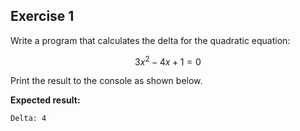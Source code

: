 ## Exercise 1
Write a program that calculates the delta for the quadratic equation:

$$ 3x^2 - 4x + 1 =0$$

Print the result to the console as shown below.

**Expected result:**

```
Delta: 4
```